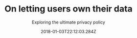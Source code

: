 ---
title: On letting users own their data
subtitle: Exploring the ultimate privacy policy
date: "2018-01-03T22:12:03.284Z"
category: Thoughts
---